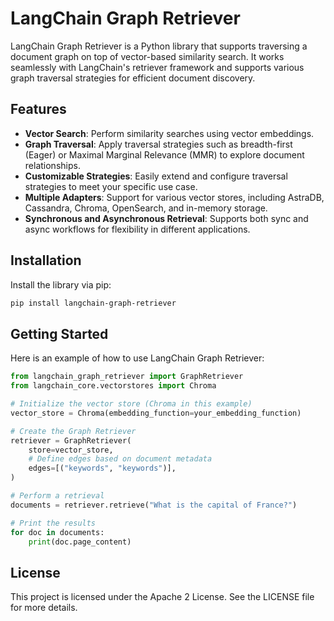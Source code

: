 # LangChain Graph Retriever

LangChain Graph Retriever is a Python library that supports traversing a document graph on top of vector-based similarity search.
It works seamlessly with LangChain's retriever framework and supports various graph traversal strategies for efficient document discovery.

## Features

- **Vector Search**: Perform similarity searches using vector embeddings.
- **Graph Traversal**: Apply traversal strategies such as breadth-first (Eager) or Maximal Marginal Relevance (MMR) to explore document relationships.
- **Customizable Strategies**: Easily extend and configure traversal strategies to meet your specific use case.
- **Multiple Adapters**: Support for various vector stores, including AstraDB, Cassandra, Chroma, OpenSearch, and in-memory storage.
- **Synchronous and Asynchronous Retrieval**: Supports both sync and async workflows for flexibility in different applications.

## Installation

Install the library via pip:

```bash
pip install langchain-graph-retriever
```

## Getting Started

Here is an example of how to use LangChain Graph Retriever:

```python
from langchain_graph_retriever import GraphRetriever
from langchain_core.vectorstores import Chroma

# Initialize the vector store (Chroma in this example)
vector_store = Chroma(embedding_function=your_embedding_function)

# Create the Graph Retriever
retriever = GraphRetriever(
    store=vector_store,
    # Define edges based on document metadata
    edges=[("keywords", "keywords")],
)

# Perform a retrieval
documents = retriever.retrieve("What is the capital of France?")

# Print the results
for doc in documents:
    print(doc.page_content)
```

## License

This project is licensed under the Apache 2 License. See the LICENSE file for more details.
